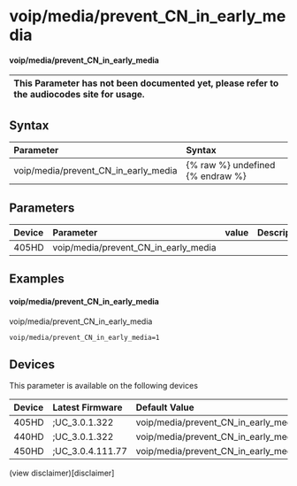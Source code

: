 ﻿---
description: voip/media/prevent_CN_in_early_media
search:
    keywords: ['voip','media','prevent_CN_in_early_media']
---

# voip/media/prevent_CN_in_early_media

#### voip/media/prevent_CN_in_early_media


| This Parameter has not been documented yet, please refer to the audiocodes site for usage.  |
| :--- |

## Syntax
| Parameter | Syntax |
| :--- | :--- |
|voip/media/prevent_CN_in_early_media | {% raw %} undefined {% endraw %} |

## Parameters
|Device|Parameter|value|Description|
|:---|:---|:---|:---|
| 405HD | voip/media/prevent_CN_in_early_media |  |  |

## Examples
#### voip/media/prevent_CN_in_early_media

voip/media/prevent_CN_in_early_media

```
voip/media/prevent_CN_in_early_media=1
```

## Devices
This parameter is available on the following devices

| Device | Latest Firmware | Default Value |
|:---|:---|:---|
| 405HD | ;UC_3.0.1.322 | voip/media/prevent_CN_in_early_media=1 
| 440HD | ;UC_3.0.1.322 | voip/media/prevent_CN_in_early_media=1 
| 450HD | ;UC_3.0.4.111.77 | voip/media/prevent_CN_in_early_media=0 

(view disclaimer)[disclaimer]
